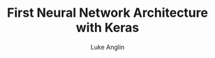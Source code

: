 ---
title: First Neural Network Architecture with Keras
author: Luke Anglin
image: https://www.researchgate.net/profile/Facundo_Bre/publication/321259051/figure/fig1/AS:614329250496529@1523478915726/Artificial-neural-network-architecture-ANN-i-h-1-h-2-h-n-o.png
description: Here, I follow along with Francois Chollet's 'Deep Learning with Python' book, with a few edits of my own.  He walks us through a simple Deep Learning neural network architecture. 
topics: Basic neural network architecture and some introductory material on loss functions, optimizers, activation functions and more. 
sources: Francois Chollet's 'Deep Learning with Python'
publish: True 
link: https://hub.gke2.mybinder.org/user/lukeanglin-webapp-ng8dzfhb/notebooks/categories/MLProjects/Notes/Keras-IMDB.ipynb
---